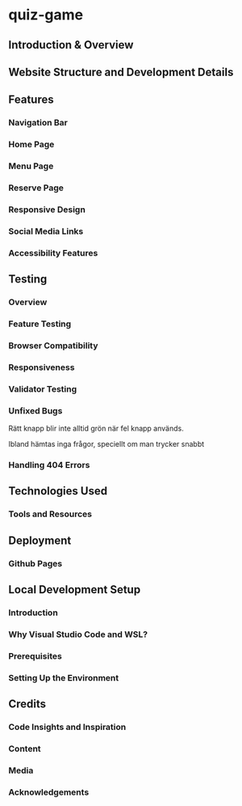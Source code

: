 # quiz-game

## Introduction & Overview 

## Website Structure and Development Details

## Features

### Navigation Bar

### Home Page

### Menu Page

### Reserve Page

### Responsive Design

### Social Media Links

### Accessibility Features

##  Testing

### Overview

### Feature Testing

### Browser Compatibility

### Responsiveness

### Validator Testing

### Unfixed Bugs

Rätt knapp blir inte alltid grön när fel knapp används.

Ibland hämtas inga frågor, speciellt om man trycker snabbt

### Handling 404 Errors

## Technologies Used

### Tools and Resources

## Deployment

### Github Pages

## Local Development Setup

### Introduction

### Why Visual Studio Code and WSL?

### Prerequisites

### Setting Up the Environment

## Credits

### Code Insights and Inspiration

### Content

### Media

### Acknowledgements